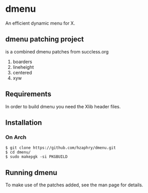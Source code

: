 # dmenu
An efficient dynamic menu for X. 

## dmenu patching project
is a combined dmenu patches from succless.org
  1. boarders
  2. lineheight
  3. centered
  4. xyw

## Requirements
In order to build dmenu you need the Xlib header files.

## Installation

### On Arch
```
$ git clone https://github.com/hzaphry/dmenu.git
$ cd dmenu/
$ sudo makepgk -si PKGBUILD
```

## Running dmenu
To make use of the patches added, see the man page for details.
